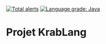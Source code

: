 [![Total alerts](https://img.shields.io/lgtm/alerts/g/krabumb/Projet-KrabLang.svg?logo=lgtm&logoWidth=18)](https://lgtm.com/projects/g/krabumb/Projet-KrabLang/alerts/) [![Language grade: Java](https://img.shields.io/lgtm/grade/java/g/krabumb/Projet-KrabLang.svg?logo=lgtm&logoWidth=18)](https://lgtm.com/projects/g/krabumb/Projet-KrabLang/context:java) 

# Projet KrabLang

